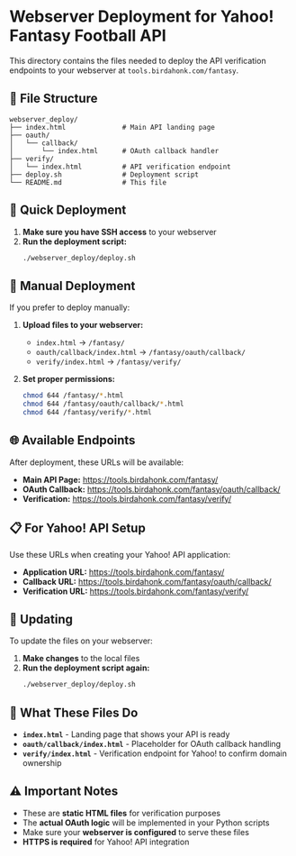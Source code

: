 # Webserver Deployment for Yahoo! Fantasy Football API

This directory contains the files needed to deploy the API verification endpoints to your webserver at `tools.birdahonk.com/fantasy`.

## 📁 File Structure

```
webserver_deploy/
├── index.html              # Main API landing page
├── oauth/
│   └── callback/
│       └── index.html      # OAuth callback handler
├── verify/
│   └── index.html          # API verification endpoint
├── deploy.sh               # Deployment script
└── README.md               # This file
```

## 🚀 Quick Deployment

1. **Make sure you have SSH access** to your webserver
2. **Run the deployment script:**
   ```bash
   ./webserver_deploy/deploy.sh
   ```

## 🔧 Manual Deployment

If you prefer to deploy manually:

1. **Upload files to your webserver:**
   - `index.html` → `/fantasy/`
   - `oauth/callback/index.html` → `/fantasy/oauth/callback/`
   - `verify/index.html` → `/fantasy/verify/`

2. **Set proper permissions:**
   ```bash
   chmod 644 /fantasy/*.html
   chmod 644 /fantasy/oauth/callback/*.html
   chmod 644 /fantasy/verify/*.html
   ```

## 🌐 Available Endpoints

After deployment, these URLs will be available:

- **Main API Page:** https://tools.birdahonk.com/fantasy/
- **OAuth Callback:** https://tools.birdahonk.com/fantasy/oauth/callback/
- **Verification:** https://tools.birdahonk.com/fantasy/verify/

## 📋 For Yahoo! API Setup

Use these URLs when creating your Yahoo! API application:

- **Application URL:** https://tools.birdahonk.com/fantasy/
- **Callback URL:** https://tools.birdahonk.com/fantasy/oauth/callback/
- **Verification URL:** https://tools.birdahonk.com/fantasy/verify/

## 🔄 Updating

To update the files on your webserver:

1. **Make changes** to the local files
2. **Run the deployment script again:**
   ```bash
   ./webserver_deploy/deploy.sh
   ```

## 🏈 What These Files Do

- **`index.html`** - Landing page that shows your API is ready
- **`oauth/callback/index.html`** - Placeholder for OAuth callback handling
- **`verify/index.html`** - Verification endpoint for Yahoo! to confirm domain ownership

## ⚠️ Important Notes

- These are **static HTML files** for verification purposes
- The **actual OAuth logic** will be implemented in your Python scripts
- Make sure your **webserver is configured** to serve these files
- **HTTPS is required** for Yahoo! API integration
